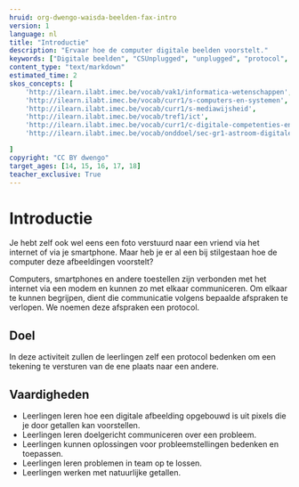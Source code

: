 ```yaml
---
hruid: org-dwengo-waisda-beelden-fax-intro
version: 1
language: nl
title: "Introductie"
description: "Ervaar hoe de computer digitale beelden voorstelt."
keywords: ["Digitale beelden", "CSUnplugged", "unplugged", "protocol", "netwerken", "ecodering"]
content_type: "text/markdown"
estimated_time: 2
skos_concepts: [
    'http://ilearn.ilabt.imec.be/vocab/vak1/informatica-wetenschappen', 
    'http://ilearn.ilabt.imec.be/vocab/curr1/s-computers-en-systemen',
    'http://ilearn.ilabt.imec.be/vocab/curr1/s-mediawijsheid',
    'http://ilearn.ilabt.imec.be/vocab/tref1/ict',
    'http://ilearn.ilabt.imec.be/vocab/curr1/c-digitale-competenties-en-mediawijsheid',
    'http://ilearn.ilabt.imec.be/vocab/onddoel/sec-gr1-astroom-digitale-competenties-en-mediawijsheid-4.5',

]
copyright: "CC BY dwengo"
target_ages: [14, 15, 16, 17, 18]
teacher_exclusive: True
---
```


# Introductie

Je hebt zelf ook wel eens een foto verstuurd naar een vriend via het internet of via je smartphone. Maar heb je er al een bij stilgestaan hoe de computer deze afbeeldingen voorstelt?

Computers, smartphones en andere toestellen zijn verbonden met het internet via een modem en kunnen zo met elkaar communiceren. Om elkaar te kunnen begrijpen, dient die communicatie volgens bepaalde afspraken te verlopen. We noemen deze afspraken een protocol.

## Doel

In deze activiteit zullen de leerlingen zelf een protocol bedenken om een tekening te versturen van de ene plaats naar een andere.

## Vaardigheden

* Leerlingen leren hoe een digitale afbeelding opgebouwd is uit pixels die je door getallen kan voorstellen. 
* Leerlingen leren doelgericht communiceren over een probleem. 
* Leerlingen kunnen oplossingen voor probleemstellingen bedenken en toepassen. 
* Leerlingen leren problemen in team op te lossen. 
* Leerlingen werken met natuurlijke getallen.